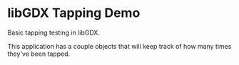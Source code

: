 # libGDX Tapping Demo
Basic tapping testing in libGDX.

This application has a couple objects that will keep track of how many times they've been tapped.
